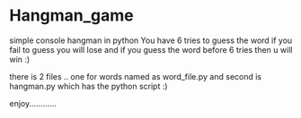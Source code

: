 # Hangman_game
simple console hangman in python
You have 6 tries to guess the word if you fail to guess you will lose and if you guess the word before 6 tries then u will win :)

there is 2 files .. one for words named as word_file.py and second is hangman.py which has the python script :)

enjoy............
